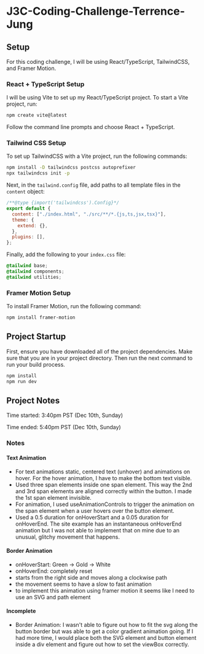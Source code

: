 # J3C-Coding-Challenge-Terrence-Jung

## Setup

For this coding challenge, I will be using React/TypeScript, TailwindCSS, and Framer Motion.

### React + TypeScript Setup

I will be using Vite to set up my React/TypeScript project. To start a Vite project, run:

```bash
npm create vite@latest
```

Follow the command line prompts and choose React + TypeScript.

### Tailwind CSS Setup

To set up TailwindCSS with a Vite project, run the following commands:

```bash
npm install -D tailwindcss postcss autoprefixer
npx tailwindcss init -p
```

Next, in the `tailwind.config` file, add paths to all template files in the `content` object:

```javascript
/**@type {import('tailwindcss').Config}*/
export default {
  content: ["./index.html", "./src/**/*.{js,ts,jsx,tsx}"],
  theme: {
    extend: {},
  },
  plugins: [],
};
```

Finally, add the following to your `index.css` file:

```css
@tailwind base;
@tailwind components;
@tailwind utilities;
```

### Framer Motion Setup

To install Framer Motion, run the following command:

```bash
npm install framer-motion
```

## Project Startup

First, ensure you have downloaded all of the project dependencies. Make sure that you are in your project directory. Then run the next command to run your build process.

```bash
npm install
npm run dev
```

## Project Notes

Time started: 3:40pm PST (Dec 10th, Sunday)

Time ended: 5:40pm PST (Dec 10th, Sunday)

### Notes

#### Text Animation

- For text animations static, centered text (unhover) and animations on hover. For the hover animation, I have to make the bottom text visible.
- Used three span elements inside one span element. This way the 2nd and 3rd span elements are aligned correctly within the button. I made the 1st span element invisible.
- For animation, I used useAnimationControls to trigger the animation on the span element when a user hovers over the button element.
- Used a 0.5 duration for onHoverStart and a 0.05 duration for onHoverEnd. The site example has an instantaneous onHoverEnd animation but I was not able to implement that on mine due to an unusual, glitchy movement that happens.

#### Border Animation

- onHoverStart: Green -> Gold -> White
- onHoverEnd: completely reset
- starts from the right side and moves along a clockwise path
- the movement seems to have a slow to fast animation
- to implement this animation using framer motion it seems like I need to use an SVG and path element

#### Incomplete

- Border Animation: I wasn't able to figure out how to fit the svg along the button border but was able to get a color gradient animation going. If I had more time, I would place both the SVG element and button element inside a div element and figure out how to set the viewBox correctly.
